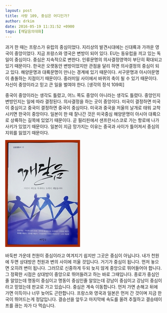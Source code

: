 ```yaml
---
layout: post
title: 사랑 109, 중심은 어디인가?
author: drkim
date: 2016-05-19 11:31:52 +0900
tags: [깨달음의대화]
---
```

과거 한 때는 프랑스가 유럽의 중심이었다. 지리상의 발견시대에는 신대륙과 가까운 영국이 중앙이었다. 지금 프랑스와 영국은 변방이 되어 있다. EU는 동유럽을 끼고 있는 독일이 중심이다. 중심은 지속적으로 변한다. 인류문명의 의사결정영역이 부단히 확대되고 있기 때문이다. 한국은 오랫동안 변방이었지만 관점을 달리 하면 의사결정의 중심이 되고 있다. 해양문명과 대륙문명이 만나는 경계에 있기 때문이다. 서구문명과 아시아문명이 충돌하는 지점이기 때문이다. 중러미일 사이에서 바퀴의 축이 될 수 있기 때문이다. 자신이 중앙이라고 믿고 큰 일을 벌여야 한다. [생각의 정석 109회]

  


중국이 중앙이라는 생각도 틀렸고, 어느 쪽도 중앙이 아니라는 생각도 틀렸다. 중앙인지 변방인지는 일에 따라 결정된다. 의사결정을 하는 곳이 중앙이다. 미국이 결정하면 미국이 중심이고 중국이 결정하면 중국이 중심이다. 미국과 중국을 저울의 날개로 태워 교착시키면 한국이 중앙이다. 일본이 한 때 잘나간 것은 미국중심 해양문명이 아시아 대륙으로 상륙하는 길목에 있었기 때문이다. 곧 필리핀에서 샌프란시스코로 가는 항로에 나가사키가 있었기 때문이다. 일본이 지금 망가지는 이유는 중국과 사이가 틀어져서 중심의 지위를 잃었기 때문이다.

  



![](/files/attach/images/198/129/711/aDSC01523.JPG)   


  


바둑판 가운데 천원이 중심이라고 여겨지기 쉽지만 그곳은 중심이 아닙니다. 내가 천원에 두면 상대방은 천원과 변의 사이에 끼울 것입니다. 거기가 중심이 됩니다. 먼저 놓으면 오히려 변이 됩니다. 그러므로 신중하게 두되 늦지 않게 중앙으로 뛰어들어야 합니다. 그 정확한 시점은 상대방이 중앙으로 뛰어들려고 하는 바로 그때입니다. 종로가 중심인줄 알았는데 명동이 중심이고 명동이 중심인줄 알았는데 강남이 중심이고 강남이 중심이라고 믿었는데 판교로 가고 있습니다. 중심은 계속 이동합니다. 먼저 가면 손해고 뒤에 가면 이득이나 너무 늦어도 곤란합니다. 프랑스와 영국과 일본은 먼저 간 것이며 지금 한국이 뛰어드는게 정답입니다. 결승선을 앞두고 마지막에 속도를 올려 추월하고 결승테이프를 끊는 자가 다 먹습니다.